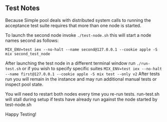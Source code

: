 Test Notes
----------------------------------------

Because Simple pool deals with distributed system calls to running 
the acceptance test suite requires that more than one node is started.

To launch the second node invoke `./test-node.sh`
this will start a node names second as follows: 
```
MIX_ENV=test iex --no-halt --name second@127.0.0.1 --cookie apple -S mix second_test_node
```

After launching the test node in a different terminal window run `./run-test.sh` or 
if you wish to specify specific suites `MIX_ENV=test iex --no-halt --name first@127.0.0.1 --cookie apple -S mix test --only v2`
After tests run you will remain in the instance and may run additional manual tests or inspect pool state.

You will need to restart both nodes every time you re-run tests. 
run-test.sh will stall during setup if tests have already run against the node started by test-node.sh

Happy Testing!